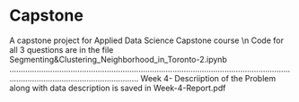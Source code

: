 # Capstone
A capstone project for Applied Data Science Capstone course \n
Code for all 3 questions are in the file Segmenting&Clustering_Neighborhood_in_Toronto-2.ipynb .....................................................................................................................................................................................
Week 4- Descriiption of the Problem along with data description is saved in Week-4-Report.pdf 
